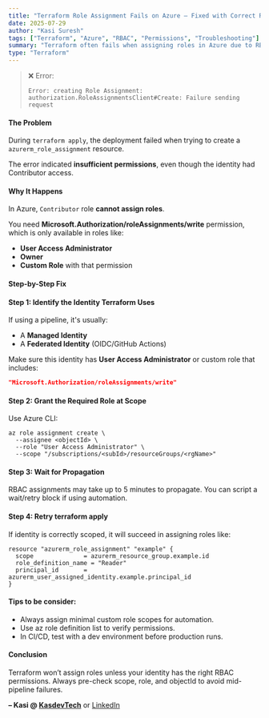 ```yaml
---
title: "Terraform Role Assignment Fails on Azure — Fixed with Correct RBAC & Automation"
date: 2025-07-29
author: "Kasi Suresh"
tags: ["Terraform", "Azure", "RBAC", "Permissions", "Troubleshooting"]
summary: "Terraform often fails when assigning roles in Azure due to RBAC permission issues. Here's how I fixed this in a CI/CD pipeline using the right roles and automation."
type: "Terraform"
---
```


> ❌ Error:
>
> ```
> Error: creating Role Assignment: authorization.RoleAssignmentsClient#Create: Failure sending request
> ```



#### The Problem

During `terraform apply`, the deployment failed when trying to create a `azurerm_role_assignment` resource.

The error indicated **insufficient permissions**, even though the identity had Contributor access.



#### Why It Happens

In Azure, `Contributor` role **cannot assign roles**.

You need **Microsoft.Authorization/roleAssignments/write** permission, which is only available in roles like:

- **User Access Administrator**
- **Owner**
- **Custom Role** with that permission



#### Step-by-Step Fix

#### Step 1: Identify the Identity Terraform Uses

If using a pipeline, it's usually:

- A **Managed Identity**
- A **Federated Identity** (OIDC/GitHub Actions)

Make sure this identity has **User Access Administrator** or custom role that includes:

```json
"Microsoft.Authorization/roleAssignments/write"
```
#### Step 2: Grant the Required Role at Scope
Use Azure CLI:

```
az role assignment create \
  --assignee <objectId> \
  --role "User Access Administrator" \
  --scope "/subscriptions/<subId>/resourceGroups/<rgName>"

  ```
#### Step 3: Wait for Propagation
RBAC assignments may take up to 5 minutes to propagate. You can script a wait/retry block if using automation.

#### Step 4: Retry terraform apply

If identity is correctly scoped, it will succeed in assigning roles like:

```
resource "azurerm_role_assignment" "example" {
  scope              = azurerm_resource_group.example.id
  role_definition_name = "Reader"
  principal_id       = azurerm_user_assigned_identity.example.principal_id
}

```
#### Tips to be consider:

- Always assign minimal custom role scopes for automation.
- Use az role definition list to verify permissions.
- In CI/CD, test with a dev environment before production runs.

#### Conclusion
Terraform won’t assign roles unless your identity has the right RBAC permissions. Always pre-check scope, role, and objectId to avoid mid-pipeline failures.


**– Kasi @ [KasdevTech](https://kasdevtech.com)** or [LinkedIn](https://www.linkedin.com/in/kasi-suresh-992675177/)
